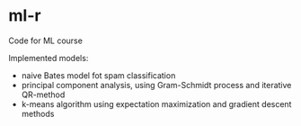 ml-r
====

Code for ML course

Implemented models:
 - naive Bates model fot spam classification
 - principal component analysis, using Gram-Schmidt process and iterative QR-method
 - k-means algorithm using expectation maximization and gradient descent methods
